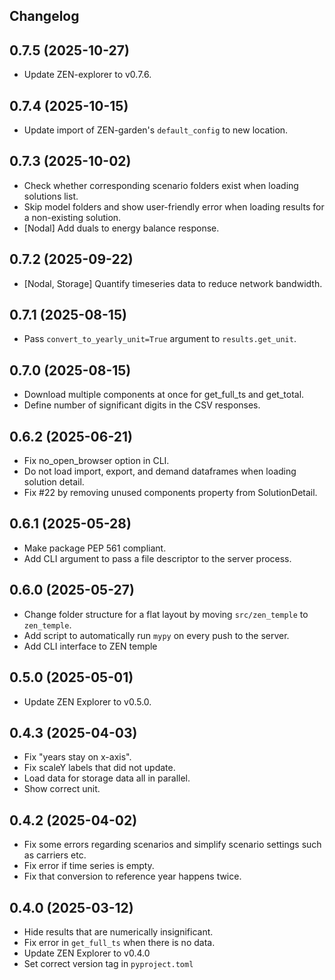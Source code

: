 ## Changelog

## 0.7.5 (2025-10-27)

- Update ZEN-explorer to v0.7.6.

## 0.7.4 (2025-10-15)

- Update import of ZEN-garden's `default_config` to new location.

## 0.7.3 (2025-10-02)

- Check whether corresponding scenario folders exist when loading solutions list.
- Skip model folders and show user-friendly error when loading results for a non-existing solution.
- [Nodal] Add duals to energy balance response.

## 0.7.2 (2025-09-22)

- [Nodal, Storage] Quantify timeseries data to reduce network bandwidth.

## 0.7.1 (2025-08-15)

- Pass `convert_to_yearly_unit=True` argument to `results.get_unit`.

## 0.7.0 (2025-08-15)

- Download multiple components at once for get_full_ts and get_total.
- Define number of significant digits in the CSV responses.

## 0.6.2 (2025-06-21)

- Fix no_open_browser option in CLI.
- Do not load import, export, and demand dataframes when loading solution detail.
- Fix #22 by removing unused components property from SolutionDetail.

## 0.6.1 (2025-05-28)

- Make package PEP 561 compliant.
- Add CLI argument to pass a file descriptor to the server process.

## 0.6.0 (2025-05-27)

- Change folder structure for a flat layout by moving `src/zen_temple` to `zen_temple`.
- Add script to automatically run `mypy` on every push to the server.
- Add CLI interface to ZEN temple

## 0.5.0 (2025-05-01)

- Update ZEN Explorer to v0.5.0.

## 0.4.3 (2025-04-03)

- Fix "years stay on x-axis".
- Fix scaleY labels that did not update.
- Load data for storage data all in parallel.
- Show correct unit.

## 0.4.2 (2025-04-02)

- Fix some errors regarding scenarios and simplify scenario settings such as carriers etc.
- Fix error if time series is empty.
- Fix that conversion to reference year happens twice.

## 0.4.0 (2025-03-12)

- Hide results that are numerically insignificant.
- Fix error in `get_full_ts` when there is no data.
- Update ZEN Explorer to v0.4.0
- Set correct version tag in `pyproject.toml`
